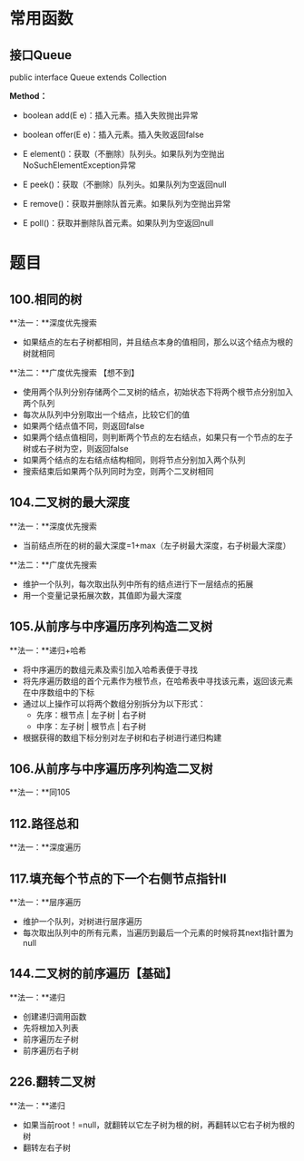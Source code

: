 # 常用函数

## 接口Queue

public interface Queue<E> extends Collection<E>

**Method：**

+ boolean add(E e)：插入元素。插入失败抛出异常

+ boolean offer(E e)：插入元素。插入失败返回false

+ E element()：获取（不删除）队列头。如果队列为空抛出NoSuchElementException异常

+ E peek()：获取（不删除）队列头。如果队列为空返回null

+ E remove()：获取并删除队首元素。如果队列为空抛出异常

+ E poll()：获取并删除队首元素。如果队列为空返回null

  

# 题目

## 100.相同的树

**法一：**深度优先搜索

+ 如果结点的左右子树都相同，并且结点本身的值相同，那么以这个结点为根的树就相同

**法二：**广度优先搜索 【想不到】

+ 使用两个队列分别存储两个二叉树的结点，初始状态下将两个根节点分别加入两个队列
+ 每次从队列中分别取出一个结点，比较它们的值
+ 如果两个结点值不同，则返回false
+ 如果两个结点值相同，则判断两个节点的左右结点，如果只有一个节点的左子树或右子树为空，则返回false
+ 如果两个结点的左右结点结构相同，则将节点分别加入两个队列
+ 搜索结束后如果两个队列同时为空，则两个二叉树相同



## 104.二叉树的最大深度

**法一：**深度优先搜索

+ 当前结点所在的树的最大深度=1+max（左子树最大深度，右子树最大深度）

**法二：**广度优先搜索

+ 维护一个队列，每次取出队列中所有的结点进行下一层结点的拓展
+ 用一个变量记录拓展次数，其值即为最大深度



## 105.从前序与中序遍历序列构造二叉树

**法一：**递归+哈希

+ 将中序遍历的数组元素及索引加入哈希表便于寻找
+ 将先序遍历数组的首个元素作为根节点，在哈希表中寻找该元素，返回该元素在中序数组中的下标
+ 通过以上操作可以将两个数组分别拆分为以下形式：
  + 先序：根节点 | 左子树 | 右子树
  + 中序：左子树 | 根节点 | 右子树
+ 根据获得的数组下标分别对左子树和右子树进行递归构建





## 106.从前序与中序遍历序列构造二叉树

**法一：**同105





## 112.路径总和

**法一：**深度遍历





## 117.填充每个节点的下一个右侧节点指针II

**法一：**层序遍历

+ 维护一个队列，对树进行层序遍历
+ 每次取出队列中的所有元素，当遍历到最后一个元素的时候将其next指针置为null



## 144.二叉树的前序遍历【基础】

**法一：**递归

+ 创建递归调用函数
+ 先将根加入列表
+ 前序遍历左子树
+ 前序遍历右子树





## 226.翻转二叉树

**法一：**递归

+ 如果当前root！=null，就翻转以它左子树为根的树，再翻转以它右子树为根的树
+ 翻转左右子树